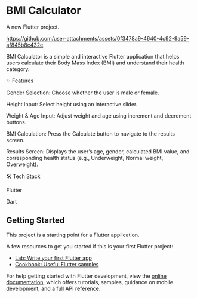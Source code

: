 # BMI Calculator

A new Flutter project.

https://github.com/user-attachments/assets/0f3478a9-4640-4c92-9a59-af845b8c432e


BMI Calculator is a simple and interactive Flutter application that helps users calculate their Body Mass Index (BMI) and understand their health category.

✨ Features

Gender Selection: Choose whether the user is male or female.

Height Input: Select height using an interactive slider.

Weight & Age Input: Adjust weight and age using increment and decrement buttons.

BMI Calculation: Press the Calculate button to navigate to the results screen.

Results Screen: Displays the user’s age, gender, calculated BMI value, and corresponding health status (e.g., Underweight, Normal weight, Overweight).

🛠️ Tech Stack

Flutter

Dart



## Getting Started

This project is a starting point for a Flutter application.

A few resources to get you started if this is your first Flutter project:

- [Lab: Write your first Flutter app](https://docs.flutter.dev/get-started/codelab)
- [Cookbook: Useful Flutter samples](https://docs.flutter.dev/cookbook)

For help getting started with Flutter development, view the
[online documentation](https://docs.flutter.dev/), which offers tutorials,
samples, guidance on mobile development, and a full API reference.
